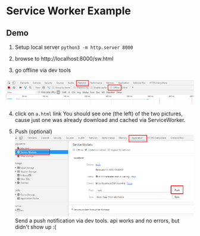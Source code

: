 # Service Worker Example

## Demo

1. Setup local server
`python3 -m http.server 8000`

2. browse to http://localhost:8000/sw.html

3. go offline via dev tools

![](offline.png)

4. click on `a.html` link
You should see one (the left) of the two pictures, cause just one was already download and cached via ServiceWorker.

5. Push (optional)
![](push.png)
Send a push notification via dev tools.
api works and no errors, but didn't show up :(
